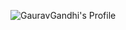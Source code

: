 ![GauravGandhi's Profile](https://github-readme-stats.vercel.app/api?username=gggauravgandhi&count_private=true&show_icons=true&disable_animations=true&theme=react)


<!--
**gggauravgandhi/gggauravgandhi** is a ✨ _special_ ✨ repository because its `README.md` (this file) appears on your GitHub profile.

Here are some ideas to get you started:

- 🔭 I’m currently working on ...
- 🌱 I’m currently learning ...
- 👯 I’m looking to collaborate on ...
- 🤔 I’m looking for help with ...
- 💬 Ask me about ...
- 📫 How to reach me: ...
- 😄 Pronouns: ...
- ⚡ Fun fact: ...
-->
